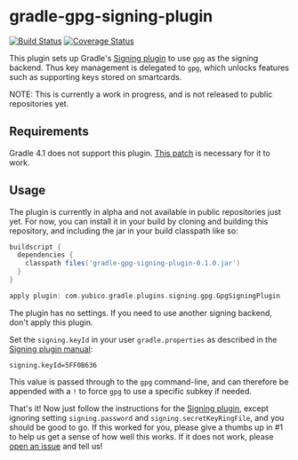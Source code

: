 gradle-gpg-signing-plugin
=========================

[![Build Status](https://travis-ci.org/Yubico/gradle-gpg-signing-plugin.svg?branch=master)](https://travis-ci.org/Yubico/gradle-gpg-signing-plugin)
[![Coverage Status](https://coveralls.io/repos/github/Yubico/gradle-gpg-signing-plugin/badge.svg)](https://coveralls.io/github/Yubico/gradle-gpg-signing-plugin)

This plugin sets up Gradle's [Signing plugin][signing] to use `gpg` as the
signing backend. Thus key management is delegated to `gpg`, which unlocks
features such as supporting keys stored on smartcards.

NOTE: This is currently a work in progress, and is not released to public
repositories yet.


[signing]: https://docs.gradle.org/current/userguide/signing_plugin.html


Requirements
------------

Gradle 4.1 does not support this plugin. [This patch][pull] is necessary for it
to work.


[pull]: https://github.com/gradle/gradle/pull/2724


Usage
-----

The plugin is currently in alpha and not available in public repositories just
yet. For now, you can install it in your build by cloning and building this
repository, and including the jar in your build classpath like so:

```gradle
buildscript {
  dependencies {
    classpath files('gradle-gpg-signing-plugin-0.1.0.jar')
  }
}

apply plugin: com.yubico.gradle.plugins.signing.gpg.GpgSigningPlugin
```

The plugin has no settings. If you need to use another signing backend, don't
apply this plugin.

Set the `signing.keyId` in your user `gradle.properties` as described in the
[Signing plugin manual][signing-credentials]:

    signing.keyId=5FF0B636

This value is passed through to the `gpg` command-line, and can therefore be
appended with a `!` to force `gpg` to use a specific subkey if needed.

That's it! Now just follow the instructions for the [Signing plugin][signing],
except ignoring setting `signing.password` and `signing.secretKeyRingFile`, and
you should be good to go. If this worked for you, please give a thumbs up in #1
to help us get a sense of how well this works. If it does not work, please [open
an issue][new-issue] and tell us!


[new-issue]: https://github.com/Yubico/gradle-gpg-signing-plugin/issues/new
[signing-credentials]: https://docs.gradle.org/current/userguide/signing_plugin.html#sec:signatory_credentials
